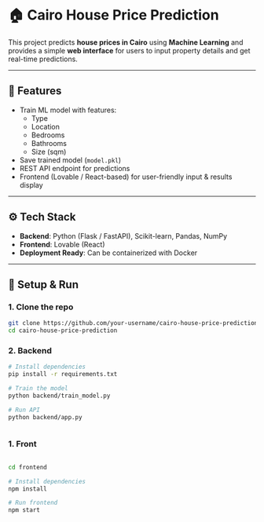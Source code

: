 # 🏠 Cairo House Price Prediction

This project predicts **house prices in Cairo** using **Machine Learning** and provides a simple **web interface** for users to input property details and get real-time predictions.

---

## 📌 Features
- Train ML model with features:
  - Type
  - Location
  - Bedrooms
  - Bathrooms
  - Size (sqm)
- Save trained model (`model.pkl`)
- REST API endpoint for predictions
- Frontend (Lovable / React-based) for user-friendly input & results display

---

## ⚙️ Tech Stack
- **Backend**: Python (Flask / FastAPI), Scikit-learn, Pandas, NumPy  
- **Frontend**: Lovable (React)  
- **Deployment Ready**: Can be containerized with Docker  

---

## 🚀 Setup & Run

### 1. Clone the repo
```bash
git clone https://github.com/your-username/cairo-house-price-prediction.git
cd cairo-house-price-prediction
```
### 2. Backend
```bash
# Install dependencies
pip install -r requirements.txt

# Train the model
python backend/train_model.py

# Run API
python backend/app.py



```
### 1. Front
```bash

cd frontend

# Install dependencies
npm install

# Run frontend
npm start
```
